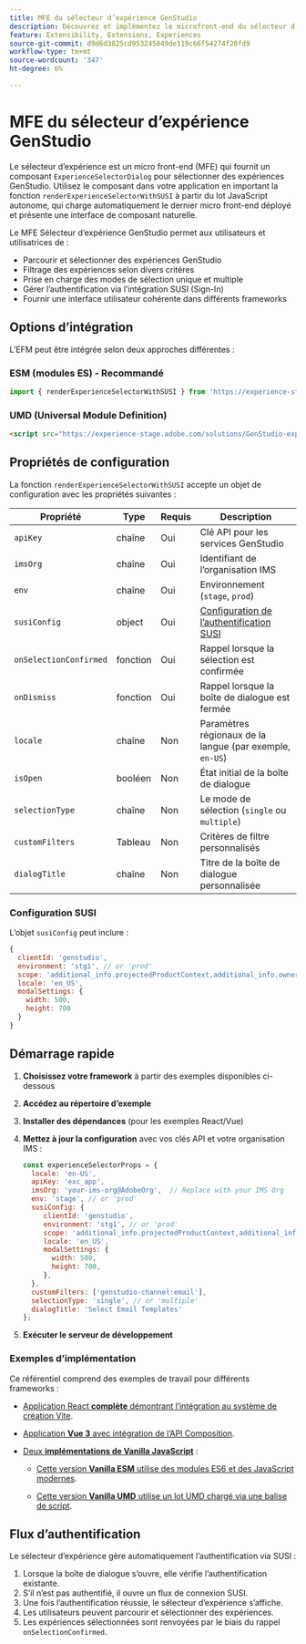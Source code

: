 ```yaml
---
title: MFE du sélecteur d’expérience GenStudio
description: Découvrez et implémentez le microfront-end du sélecteur d’expérience pour vos applications et modules complémentaires GenStudio.
feature: Extensibility, Extensions, Experiences
source-git-commit: d9d6d3825cd953245049de119c66f54274f20fd9
workflow-type: tm+mt
source-wordcount: '347'
ht-degree: 6%

---
```


# MFE du sélecteur d’expérience GenStudio

Le sélecteur d’expérience est un micro front-end (MFE) qui fournit un composant `ExperienceSelectorDialog` pour sélectionner des expériences GenStudio. Utilisez le composant dans votre application en important la fonction `renderExperienceSelectorWithSUSI` à partir du lot JavaScript autonome, qui charge automatiquement le dernier micro front-end déployé et présente une interface de composant naturelle.

Le MFE Sélecteur d’expérience GenStudio permet aux utilisateurs et utilisatrices de :

- Parcourir et sélectionner des expériences GenStudio
- Filtrage des expériences selon divers critères
- Prise en charge des modes de sélection unique et multiple
- Gérer l’authentification via l’intégration SUSI (Sign-In)
- Fournir une interface utilisateur cohérente dans différents frameworks

## Options d’intégration

L’EFM peut être intégrée selon deux approches différentes :

### ESM (modules ES) - Recommandé

```javascript
import { renderExperienceSelectorWithSUSI } from 'https://experience-stage.adobe.com/solutions/GenStudio-experience-selector-mfe/static-assets/resources/@genstudio/experience-selector/esm/standalone.js';
```

### UMD (Universal Module Definition)

```html
<script src="https://experience-stage.adobe.com/solutions/GenStudio-experience-selector-mfe/static-assets/resources/@genstudio/experience-selector/umd/standalone.js"></script>
```

## Propriétés de configuration

La fonction `renderExperienceSelectorWithSUSI` accepte un objet de configuration avec les propriétés suivantes :

| Propriété | Type | Requis | Description |
|----------|------|----------|-------------|
| `apiKey` | chaîne | Oui | Clé API pour les services GenStudio |
| `imsOrg` | chaîne | Oui | Identifiant de l’organisation IMS |
| `env` | chaîne | Oui | Environnement (`stage`, `prod`) |
| `susiConfig` | object | Oui | [Configuration de l’authentification SUSI](#susi-configuration) |
| `onSelectionConfirmed` | fonction | Oui | Rappel lorsque la sélection est confirmée |
| `onDismiss` | fonction | Oui | Rappel lorsque la boîte de dialogue est fermée |
| `locale` | chaîne | Non | Paramètres régionaux de la langue (par exemple, `en-US`) |
| `isOpen` | booléen | Non | État initial de la boîte de dialogue |
| `selectionType` | chaîne | Non | Le mode de sélection (`single` ou `multiple`) |
| `customFilters` | Tableau | Non | Critères de filtre personnalisés |
| `dialogTitle` | chaîne | Non | Titre de la boîte de dialogue personnalisée |

### Configuration SUSI

L’objet `susiConfig` peut inclure :

```javascript
{
  clientId: 'genstudio',
  environment: 'stg1', // or 'prod'
  scope: 'additional_info.projectedProductContext,additional_info.ownerOrg,AdobeID,openid,session,read_organizations,ab.manage',
  locale: 'en_US',
  modalSettings: {
    width: 500,
    height: 700
  }
}
```

## Démarrage rapide

1. **Choisissez votre framework** à partir des exemples disponibles ci-dessous
1. **Accédez au répertoire d’exemple**
1. **Installer des dépendances** (pour les exemples React/Vue)
1. **Mettez à jour la configuration** avec vos clés API et votre organisation IMS :

   ```javascript
   const experienceSelectorProps = {
     locale: 'en-US',
     apiKey: 'exc_app',           
     imsOrg: 'your-ims-org@AdobeOrg',  // Replace with your IMS Org
     env: 'stage', // or 'prod'
     susiConfig: {
        clientId: 'genstudio',
        environment: 'stg1', // or 'prod'
        scope: 'additional_info.projectedProductContext,additional_info.ownerOrg,AdobeID,openid,session,read_organizations,ab.manage',
        locale: 'en_US',
        modalSettings: {
          width: 500,
          height: 700,
        },
     },
     customFilters: ['genstudio-channel:email'],
     selectionType: 'single', // or 'multiple'
     dialogTitle: 'Select Email Templates'
   };
   ```

1. **Exécuter le serveur de développement**

### Exemples d’implémentation

Ce référentiel comprend des exemples de travail pour différents frameworks :

- [Application React **complète** démontrant l’intégration au système de création Vite](https://github.com/adobe/genstudio-extensibility-examples/tree/main/genstudio-experience-selector-mfe/react-js).

- [Application **Vue 3** avec intégration de l’API Composition](https://github.com/adobe/genstudio-extensibility-examples/tree/main/genstudio-experience-selector-mfe/vue-js).

- [Deux **implémentations de Vanilla JavaScript**](https://github.com/adobe/genstudio-extensibility-examples/tree/main/genstudio-experience-selector-mfe/vanilla-js) :

   - [Cette version **Vanilla ESM** utilise des modules ES6 et des JavaScript modernes](https://github.com/adobe/genstudio-extensibility-examples/tree/main/genstudio-experience-selector-mfe/vanilla-js/vanilla-esm).

   - [Cette version **Vanilla UMD** utilise un lot UMD chargé via une balise de script](https://github.com/adobe/genstudio-extensibility-examples/tree/main/genstudio-experience-selector-mfe/vanilla-js/vanilla-umd-global-var).

## Flux d’authentification

Le sélecteur d’expérience gère automatiquement l’authentification via SUSI :

1. Lorsque la boîte de dialogue s’ouvre, elle vérifie l’authentification existante.
1. S’il n’est pas authentifié, il ouvre un flux de connexion SUSI.
1. Une fois l’authentification réussie, le sélecteur d’expérience s’affiche.
1. Les utilisateurs peuvent parcourir et sélectionner des expériences.
1. Les expériences sélectionnées sont renvoyées par le biais du rappel `onSelectionConfirmed`.
